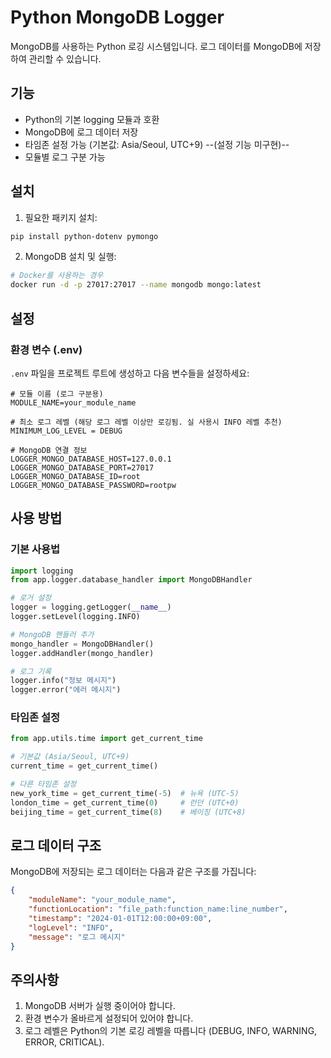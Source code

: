 # Python MongoDB Logger

MongoDB를 사용하는 Python 로깅 시스템입니다. 로그 데이터를 MongoDB에 저장하여 관리할 수 있습니다.

## 기능

- Python의 기본 logging 모듈과 호환
- MongoDB에 로그 데이터 저장
- 타임존 설정 가능 (기본값: Asia/Seoul, UTC+9) --(설정 기능 미구현)--
- 모듈별 로그 구분 가능

## 설치

1. 필요한 패키지 설치:
```bash
pip install python-dotenv pymongo
```

2. MongoDB 설치 및 실행:
```bash
# Docker를 사용하는 경우
docker run -d -p 27017:27017 --name mongodb mongo:latest
```

## 설정

### 환경 변수 (.env)

`.env` 파일을 프로젝트 루트에 생성하고 다음 변수들을 설정하세요:

```env
# 모듈 이름 (로그 구분용)
MODULE_NAME=your_module_name

# 최소 로그 레벨 (해당 로그 레벨 이상만 로깅됨. 실 사용시 INFO 레벨 추천)
MINIMUM_LOG_LEVEL = DEBUG

# MongoDB 연결 정보
LOGGER_MONGO_DATABASE_HOST=127.0.0.1
LOGGER_MONGO_DATABASE_PORT=27017
LOGGER_MONGO_DATABASE_ID=root
LOGGER_MONGO_DATABASE_PASSWORD=rootpw
```

## 사용 방법

### 기본 사용법

```python
import logging
from app.logger.database_handler import MongoDBHandler

# 로거 설정
logger = logging.getLogger(__name__)
logger.setLevel(logging.INFO)

# MongoDB 핸들러 추가
mongo_handler = MongoDBHandler()
logger.addHandler(mongo_handler)

# 로그 기록
logger.info("정보 메시지")
logger.error("에러 메시지")
```

### 타임존 설정

```python
from app.utils.time import get_current_time

# 기본값 (Asia/Seoul, UTC+9)
current_time = get_current_time()

# 다른 타임존 설정
new_york_time = get_current_time(-5)  # 뉴욕 (UTC-5)
london_time = get_current_time(0)     # 런던 (UTC+0)
beijing_time = get_current_time(8)    # 베이징 (UTC+8)
```

## 로그 데이터 구조

MongoDB에 저장되는 로그 데이터는 다음과 같은 구조를 가집니다:

```json
{
    "moduleName": "your_module_name",
    "functionLocation": "file_path:function_name:line_number",
    "timestamp": "2024-01-01T12:00:00+09:00",
    "logLevel": "INFO",
    "message": "로그 메시지"
}
```

## 주의사항

1. MongoDB 서버가 실행 중이어야 합니다.
2. 환경 변수가 올바르게 설정되어 있어야 합니다.
3. 로그 레벨은 Python의 기본 로깅 레벨을 따릅니다 (DEBUG, INFO, WARNING, ERROR, CRITICAL).
